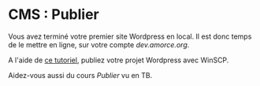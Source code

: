 # CMS : Publier

Vous avez terminé votre premier site Wordpress en local. Il est donc temps de le mettre en ligne, sur votre compte _dev.amorce.org_.  

A l'aide de [ce tutoriel](https://www.geekpress.fr/comment-mettre-en-ligne-un-site-wordpress-local), publiez votre projet Wordpress avec WinSCP. 

Aidez-vous aussi du cours _Publier_ vu en TB.
   